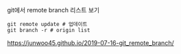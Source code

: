 git에서 remote branch 리스트 보기
```shell
git remote update # 업데이트
git branch -r # origin list
```
https://junwoo45.github.io/2019-07-16-git_remote_branch/